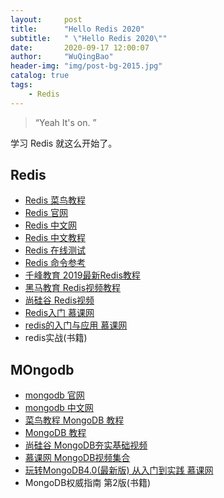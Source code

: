 ```yaml
---
layout:     post
title:      "Hello Redis 2020"
subtitle:   " \"Hello Redis 2020\""
date:       2020-09-17 12:00:07
author:     "WuQingBao"
header-img: "img/post-bg-2015.jpg"
catalog: true
tags:
    - Redis
---
```


> “Yeah It's on. ”


学习 Redis 就这么开始了。

## Redis

- [Redis 菜鸟教程](https://www.runoob.com/redis/redis-tutorial.html)
- [Redis 官网](https://redis.io/)
- [Redis 中文网](http://www.redis.cn/)
- [Redis 中文教程](http://www.redis.com.cn/redis-tutorial)
- [Redis 在线测试](http://try.redis.io/)
- [Redis 命令参考](http://redisdoc.com/index.html)
- [千峰教育 2019最新Redis教程](https://www.bilibili.com/video/av49517046?from=search&seid=16610152865250508889)
- [黑马教育 Redis视频教程](https://www.bilibili.com/video/av7950222?from=search&seid=16610152865250508889)
- [尚硅谷 Redis视频](https://www.bilibili.com/video/av20974126)
- [Redis入门 慕课网](https://www.imooc.com/learn/839)
- [redis的入门与应用 慕课网](https://www.imooc.com/learn/809)
- redis实战(书籍)

## MOngodb

- [mongodb 官网](https://www.mongodb.com/)
- [mongodb 中文网](https://www.mongodb.org.cn/)
- [菜鸟教程 MongoDB 教程](https://www.runoob.com/mongodb/mongodb-tutorial.html)
- [MongoDB 教程](https://www.w3cschool.cn/mongodb/)
- [尚硅谷 MongoDB夯实基础视频](https://www.bilibili.com/video/av21989676?from=search&seid=9070860896856801467)
- [慕课网 MongoDB视频集合](https://www.imooc.com/course/list?c=mongodb)
- [玩转MongoDB4.0(最新版) 从入门到实践 慕课网](https://coding.imooc.com/class/324.html)
- MongoDB权威指南 第2版(书籍)